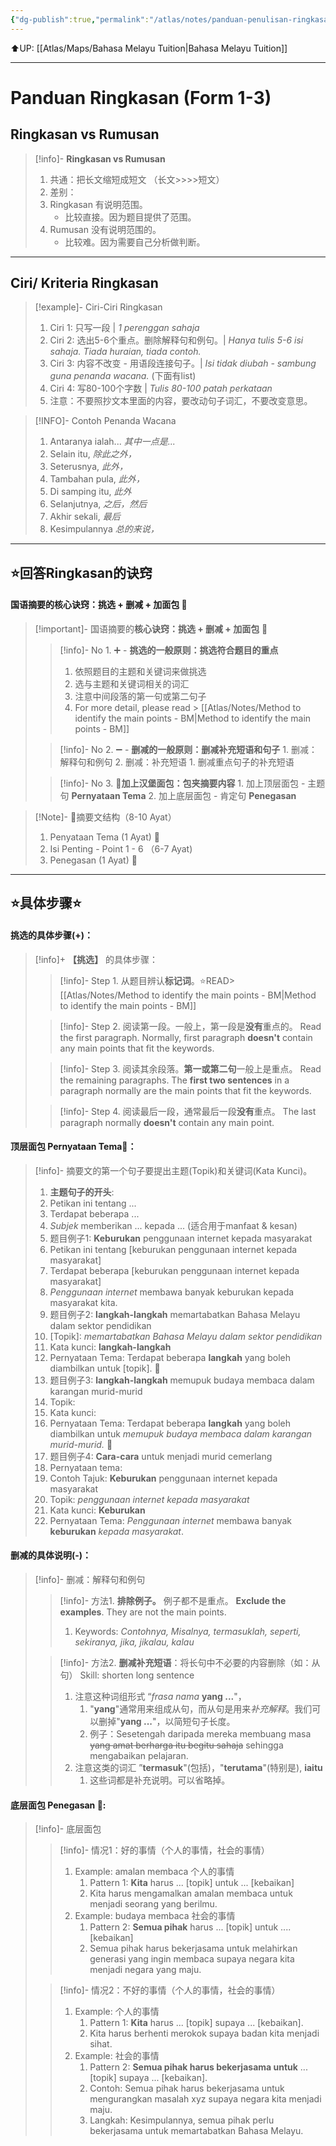 ```yaml
---
{"dg-publish":true,"permalink":"/atlas/notes/panduan-penulisan-ringkasan-form-1-3/","noteIcon":""}
---
```


⬆️UP: [[Atlas/Maps/Bahasa Melayu Tuition\|Bahasa Melayu Tuition]]

---

# Panduan Ringkasan (Form 1-3)

## Ringkasan vs Rumusan

> [!info]- **Ringkasan vs Rumusan**
> 1. 共通：把长文缩短成短文 （长文>>>>短文）
> 2. 差别：
> 	1. Ringkasan 有说明范围。
> 		- 比较直接。因为题目提供了范围。
> 	2. Rumusan 没有说明范围的。
> 		- 比较难。因为需要自己分析做判断。

---
## Ciri/ Kriteria Ringkasan

> [!example]- Ciri-Ciri Ringkasan
> 1. Ciri 1: 只写一段 | *1 perenggan sahaja*
> 2. Ciri 2: 选出5-6个重点。删除解释句和例句。| *Hanya tulis 5-6 isi sahaja. Tiada huraian, tiada contoh.*
> 3. Ciri 3: 内容不改变 - 用语段连接句子。| *Isi tidak diubah - sambung guna penanda wacana.* (下面有list)
> 4. Ciri 4: 写80-100个字数 |  *Tulis 80-100 patah perkataan*
> 5. 注意：不要照抄文本里面的内容，要改动句子词汇，不要改变意思。

>[!INFO]- Contoh Penanda Wacana
> 1. Antaranya ialah... *其中一点是...*
> 2. Selain itu,  *除此之外，*
> 3. Seterusnya,  *此外，*
> 4. Tambahan pula,  *此外，*
> 5. Di samping itu, *此外*
> 6. Selanjutnya,   *之后，然后*
> 7. Akhir sekali,   *最后*
> 8. Kesimpulannya *总的来说，*

---
## ⭐回答Ringkasan的诀窍

#### 国语摘要的核心诀窍：挑选 + 删减 + 加面包 🍔

> [!important]- 国语摘要的**核心诀窍：挑选 + 删减 + 加面包** 🍔
> > [!info]- No 1. ➕ - **挑选的一般原则：挑选符合题目的重点** 
> > 1. 依照题目的主题和关键词来做挑选
> > 2. 选与主题和关键词相关的词汇
> > 3. 注意中间段落的第一句或第二句子
> > 4. For more detail, please read >  [[Atlas/Notes/Method to identify the main points - BM\|Method to identify the main points - BM]]
> 
> > [!info]- No 2. ➖ - **删减的一般原则：删减补充短语和句子** 
> > 	1. 删减：解释句和例句
> > 	2. 删减：补充短语
> > 		1. 删减重点句子的补充短语
> 
> > [!info]- No 3. 🍞**加上汉堡面包：包夹摘要内容**
> > 	1. 加上顶层面包 - 主题句 **Pernyataan Tema**
> > 	2. 加上底层面包 - 肯定句 **Penegasan**

>[!Note]- 🍔摘要文结构（8-10 Ayat）
>1.  Penyataan Tema (1 Ayat)  🍞
>2. Isi Penting - Point 1 - 6 （6-7 Ayat)
>3. Penegasan (1 Ayat)  🍞

---
##  ⭐具体步骤⭐

#### 挑选的具体步骤(+)：  

> [!info]+ **【挑选】** 的具体步骤：
> > [!info]- Step 1. 从题目辨认**标记词**。⭐READ> [[Atlas/Notes/Method to identify the main points - BM\|Method to identify the main points - BM]]
> 
> > [!info]- Step 2. 阅读第一段。一般上，第一段是**没有**重点的。
> > Read the first paragraph. Normally, first paragraph **doesn't** contain any main points that fit the keywords. 
>  
> > [!info]- Step 3. 阅读其余段落。**第一或第二句**一般上是重点。
> > Read the remaining paragraphs. The **first two sentences** in a paragraph normally are the main points that fit the keywords. 
> 
> > [!info]- Step 4. 阅读最后一段，通常最后一段**没有**重点。
> > The last paragraph normally **doesn't** contain any main point. 

####  顶层面包 Pernyataan Tema🍞：

> [!info]- 摘要文的第一个句子要提出主题(Topik)和关键词(Kata Kunci)。
> 1. **主题句子的开头**:
> 	1. Petikan ini tentang ...
> 	2. Terdapat beberapa ... 
> 	3. *Subjek* memberikan ... kepada ... (适合用于manfaat & kesan)
> 2. 题目例子1: **Keburukan** penggunaan internet kepada masyarakat
> 	1. Petikan ini tentang [keburukan penggunaan internet kepada masyarakat]
> 	2. Terdapat beberapa [keburukan penggunaan internet kepada masyarakat]
> 	3. *Penggunaan internet* membawa banyak keburukan kepada masyarakat kita.
> 3. 题目例子2: **langkah-langkah** memartabatkan Bahasa Melayu dalam sektor pendidikan			
> 	1. [Topik]: *memartabatkan Bahasa Melayu dalam sektor pendidikan*
> 	2. Kata kunci: **langkah-langkah**
> 	3. Pernyataan Tema: Terdapat beberapa **langkah** yang boleh diambilkan untuk [topik].  📌
> 4. 题目例子3: **langkah-langkah** memupuk budaya membaca dalam karangan murid-murid
> 	1. Topik: 
> 	2. Kata kunci:
> 	3. Pernyataan Tema: Terdapat beberapa **langkah** yang boleh diambilkan untuk *memupuk budaya membaca dalam karangan murid-murid.* 📌
> 5. 题目例子4: **Cara-cara** untuk menjadi murid cemerlang
> 	1. Pernyataan tema: 
> 6.  Contoh Tajuk: **Keburukan** penggunaan internet kepada masyarakat
> 	1. Topik: *penggunaan internet kepada masyarakat*
> 	2. Kata kunci: **Keburukan** 
> 	3. Pernyataan Tema: *Penggunaan internet* membawa banyak **keburukan** *kepada masyarakat*. 

#### 删减的具体说明(-)：

> [!info]- 删减：解释句和例句
> > [!info]-	方法1. **排除例子。** 例子都不是重点。
> > **Exclude the examples**. They are not the main points.
> > 1. Keywords: *Contohnya, Misalnya, termasuklah, seperti, sekiranya, jika, jikalau, kalau*
> 
> > [!info]- 方法2. **删减补充短语**：将长句中不必要的内容删除（如：从句）
> > Skill: shorten long sentence 
> > 1. 注意这种词组形式 “*frasa nama* **yang ...**"， 
> > 	1. "**yang**"通常用来组成从句，而从句是用来*补充解释*。我们可以删掉"**yang ...**"，以简短句子长度。  
> > 	2. 例子：Sesetengah daripada mereka membuang masa ~~yang amat berharga itu begitu sahaja~~ sehingga mengabaikan pelajaran.
> > 2. 注意这类的词汇 ”**termasuk**"(包括)，"**terutama**"(特别是), **iaitu**
> > 	1. 这些词都是补充说明。可以省略掉。

#### 底层面包 Penegasan 🍞:

> [!info]- 底层面包
> > [!info]- 情况1：好的事情（个人的事情，社会的事情）
> > 1. Example: amalan membaca 个人的事情
> > 	1. Pattern 1: **Kita** harus ... [topik] untuk ... [kebaikan]
> > 	2. Kita harus mengamalkan amalan membaca untuk menjadi seorang yang berilmu.
> > 2. Example: budaya membaca 社会的事情
> > 	1. Pattern 2: **Semua pihak** harus ... [topik] untuk .... [kebaikan]
> > 	2. Semua pihak harus bekerjasama untuk melahirkan generasi yang ingin membaca supaya negara kita menjadi negara yang maju. 
> 
> > [!info]- 情况2：不好的事情（个人的事情，社会的事情）
> > 1. Example: 个人的事情
> > 	1. Pattern 1: **Kita** harus ... [topik] supaya ... [kebaikan].
> > 	2. Kita harus  berhenti merokok supaya badan kita menjadi sihat.
> > 2. Example: 社会的事情
> > 	1. Pattern 2: **Semua pihak harus bekerjasama untuk**  ... [topik] supaya ... [kebaikan].
> > 	2. Contoh: Semua pihak harus bekerjasama untuk mengurangkan masalah xyz supaya negara kita menjadi maju. 
> > 	3. Langkah: Kesimpulannya, semua pihak perlu bekerjasama untuk memartabatkan Bahasa Melayu.  


